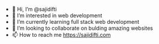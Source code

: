 - 👋 Hi, I’m @sajidifti
- 👀 I’m interested in web development
- 🌱 I’m currently learning full stack web development
- 💞️ I’m looking to collaborate on bulding amazing websites
- 📫 How to reach me https://sajidifti.com

<!---
sajidifti/sajidifti is a ✨ special ✨ repository because its `README.md` (this file) appears on your GitHub profile.
You can click the Preview link to take a look at your changes.
--->
